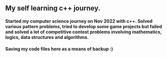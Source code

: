 ## My self learning c++ journey.

#### Started my computer science journey on Nov 2022 with c++. Solved various pattern problems, tried to develop some game projects but failed and solved a lot of competitive contest problems involving mathematics, logics, data structures and algorithms.
#### Saving my code files here as a means of backup :)
